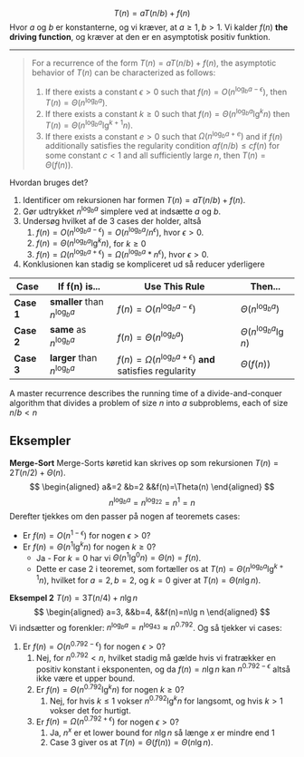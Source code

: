 $$T(n)=aT(n/b)+f(n)$$
Hvor $a$ og $b$ er konstanterne, og vi kræver, at $a \ge 1, b > 1$. Vi kalder $f(n)$ **the driving function**, og kræver at den er en asymptotisk positiv funktion.

---
> For a recurrence of the form $T(n)=aT(n/b)+f(n)$, the asymptotic behavior of $T(n)$ can be characterized as follows:
> 1. If there exists a constant $\epsilon \gt 0$ such that $f(n)=O(n^{\log_ba-\epsilon})$, then $T(n)=\Theta (n^{\log_ba})$.
> 2. If there exists a constant $k \ge 0$ such that $f(n)=\Theta(n^{\log_ba}\lg^kn)$ then $T(n)=\Theta(n^{\log_ba}\lg^{k+1}n)$.
> 3. If there exists a constant $e \gt 0$ such that $\Omega (n^{\log_ba+e})$ and if $f(n)$ additionally satisfies the regularity condition $af(n/b)\le cf(n)$ for some constant $c \lt 1$ and all sufficiently large $n$, then $T(n)=\Theta(f(n))$.

Hvordan bruges det?
1. Identificer om rekursionen har formen $T(n)=aT(n/b)+f(n)$.
2. Gør udtrykket $n^{\log_ba}$ simplere ved at indsætte $a$ og $b$. 
3. Undersøg hvilket af de 3 cases der holder, altså
	1. $f(n)=O(n^{\log_ba-\epsilon})=O(n^{\log_ba}/n^\epsilon)$, hvor $\epsilon \gt 0$. 
	2. $f(n)=\Theta(n^{\log_ba}\lg^kn)$, for $k\ge 0$
	3. $f(n)=\Omega(n^{\log_ba+\epsilon})=\Omega(n^{\log_ba} * n^\epsilon)$, hvor $\epsilon \gt 0$. 
4. Konklusionen kan stadig se kompliceret ud så reducer yderligere

| Case       | If f(n) is...                   | Use This Rule                                                         | Then...                      |
| ---------- | ------------------------------- | --------------------------------------------------------------------- | ---------------------------- |
| **Case 1** | **smaller** than $n^{\log_b a}$ | $f(n) = O(n^{\log_b a - \epsilon})$                                   | $\Theta(n^{\log_b a})$       |
| **Case 2** | **same** as $n^{\log_b a}$      | $f(n) = \Theta(n^{\log_b a})$                                         | $\Theta(n^{\log_b a} \lg n)$ |
| **Case 3** | **larger** than $n^{\log_b a}$  | $f(n) = \Omega(n^{\log_b a + \epsilon})$ **and** satisfies regularity | $\Theta(f(n))$               |

A master recurrence describes the running time of a divide-and-conquer algorithm that divides a problem of size $n$ into $a$ subproblems, each of size $n/ b < n$

## Eksempler
**Merge-Sort**
Merge-Sorts køretid kan skrives op som rekursionen $T(n)=2T(n/2)+\Theta(n)$.
$$
\begin{aligned}
a&=2 &b=2 &&f(n)=\Theta(n)
\end{aligned}
$$
$$n^{\log_ba}=n^{\log_22}=n^1=n$$
Derefter tjekkes om den passer på nogen af teoremets cases:
- Er $f(n)=O(n^{1-\epsilon})$ for nogen $\epsilon \gt 0$?
- Er $f(n)=\Theta(n^1\lg^kn)$ for nogen $k \ge 0$?
	- Ja - For $k=0$ har vi $\Theta(n^1\lg^0n)=\Theta(n)=f(n)$. 
	- Dette er case 2 i teoremet, som fortæller os at $T(n)=\Theta(n^{\log_ba}\lg^{k+1}n)$, hvilket for $a=2,b=2,$ og $k=0$ giver at $T(n)=\Theta(n\lg n)$.

**Eksempel 2**
$T(n)=3T(n/4)+n\lg n$
$$
\begin{aligned}
a=3, &&b=4, &&f(n)=n\lg n
\end{aligned}
$$
Vi indsætter og forenkler: $n^{\log_ba}=n^{\log_43} \approx n^{0.792}$.
Og så tjekker vi cases:
1. Er $f(n)=O(n^{0.792-\epsilon})$ for nogen $\epsilon \gt 0$?
	1. Nej, for $n^{0.792} \lt n$, hvilket stadig må gælde hvis vi fratrækker en positiv konstant i eksponenten, og da $f(n)=n\lg n$ kan $n^{0.792-\epsilon}$ altså ikke være et upper bound.
	2. Er $f(n)=\Theta(n^{0.792}\lg^kn)$ for nogen $k \ge 0$?
		1. Nej, for hvis $k \le 1$ vokser $n^{0.792}\lg^kn$ for langsomt, og hvis $k \gt 1$ vokser det for hurtigt.
	3. Er $f(n)=\Omega(n^{0.792+\epsilon})$ for nogen $\epsilon \gt 0$?
		1. Ja, $n^x$ er et lower bound for $n\lg n$ så længe $x$ er mindre end $1$
		2. Case 3 giver os at $T(n)=\Theta(f(n))=\Theta(n \lg n)$.